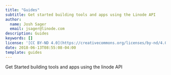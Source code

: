 ```yaml
---
title: "Guides"
subtitle: Get started building tools and apps using the Linode API
author:
  name: Josh Sager
  email: jsager@linode.com
description: Guides
keywords: []
license: '[CC BY-ND 4.0](https://creativecommons.org/licenses/by-nd/4.0)'
date: 2018-06-13T08:55:08-04:00
template: guides
---
```

Get Started building tools and apps using the linode API
